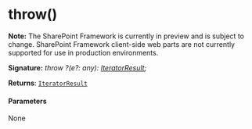 # throw()
**Note:** The SharePoint Framework is currently in preview and is subject to change. SharePoint Framework client-side web parts are not currently supported for use in production environments.





**Signature:** _throw ?(e?: any): [IteratorResult](../../es6-promise.api/interface/iteratorresult.md)<T>;_

**Returns**: [`IteratorResult`](../../es6-promise.api/interface/iteratorresult.md)<T>





#### Parameters
None


